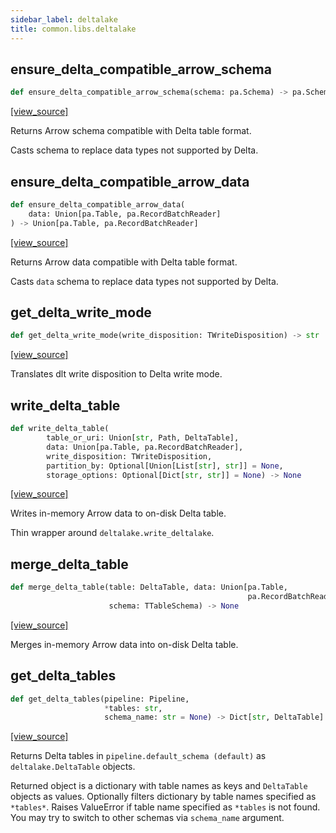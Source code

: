 ```yaml
---
sidebar_label: deltalake
title: common.libs.deltalake
---
```


## ensure\_delta\_compatible\_arrow\_schema

```python
def ensure_delta_compatible_arrow_schema(schema: pa.Schema) -> pa.Schema
```

[[view_source]](https://github.com/dlt-hub/dlt/blob/e9c9ecfa8a644fdb516dd74aabca3bf75bafb154/dlt/common/libs/deltalake.py#L27)

Returns Arrow schema compatible with Delta table format.

Casts schema to replace data types not supported by Delta.

## ensure\_delta\_compatible\_arrow\_data

```python
def ensure_delta_compatible_arrow_data(
    data: Union[pa.Table, pa.RecordBatchReader]
) -> Union[pa.Table, pa.RecordBatchReader]
```

[[view_source]](https://github.com/dlt-hub/dlt/blob/e9c9ecfa8a644fdb516dd74aabca3bf75bafb154/dlt/common/libs/deltalake.py#L41)

Returns Arrow data compatible with Delta table format.

Casts `data` schema to replace data types not supported by Delta.

## get\_delta\_write\_mode

```python
def get_delta_write_mode(write_disposition: TWriteDisposition) -> str
```

[[view_source]](https://github.com/dlt-hub/dlt/blob/e9c9ecfa8a644fdb516dd74aabca3bf75bafb154/dlt/common/libs/deltalake.py#L59)

Translates dlt write disposition to Delta write mode.

## write\_delta\_table

```python
def write_delta_table(
        table_or_uri: Union[str, Path, DeltaTable],
        data: Union[pa.Table, pa.RecordBatchReader],
        write_disposition: TWriteDisposition,
        partition_by: Optional[Union[List[str], str]] = None,
        storage_options: Optional[Dict[str, str]] = None) -> None
```

[[view_source]](https://github.com/dlt-hub/dlt/blob/e9c9ecfa8a644fdb516dd74aabca3bf75bafb154/dlt/common/libs/deltalake.py#L72)

Writes in-memory Arrow data to on-disk Delta table.

Thin wrapper around `deltalake.write_deltalake`.

## merge\_delta\_table

```python
def merge_delta_table(table: DeltaTable, data: Union[pa.Table,
                                                     pa.RecordBatchReader],
                      schema: TTableSchema) -> None
```

[[view_source]](https://github.com/dlt-hub/dlt/blob/e9c9ecfa8a644fdb516dd74aabca3bf75bafb154/dlt/common/libs/deltalake.py#L98)

Merges in-memory Arrow data into on-disk Delta table.

## get\_delta\_tables

```python
def get_delta_tables(pipeline: Pipeline,
                     *tables: str,
                     schema_name: str = None) -> Dict[str, DeltaTable]
```

[[view_source]](https://github.com/dlt-hub/dlt/blob/e9c9ecfa8a644fdb516dd74aabca3bf75bafb154/dlt/common/libs/deltalake.py#L134)

Returns Delta tables in `pipeline.default_schema (default)` as `deltalake.DeltaTable` objects.

Returned object is a dictionary with table names as keys and `DeltaTable` objects as values.
Optionally filters dictionary by table names specified as `*tables*`.
Raises ValueError if table name specified as `*tables` is not found. You may try to switch to other
schemas via `schema_name` argument.


